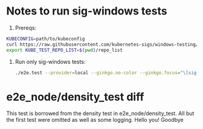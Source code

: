 # Notes to run sig-windows tests

1. Prereqs:

```bash
KUBECONFIG=path/to/kubeconfig
curl https://raw.githubusercontent.com/kubernetes-sigs/windows-testing/master/images/image-repo-list -o repo_list
export KUBE_TEST_REPO_LIST=$(pwd)/repo_list
```

1. Run only sig-windows tests:

    ```bash
    ./e2e.test --provider=local --ginkgo.no-color --ginkgo.focus="\[sig-windows\]|\[Feature:Windows\]" --node-os-distro="windows"
    ```


# e2e_node/density_test diff

This test is borrowed from the density test in e2e_node/density_test. All but the first test were omitted as well as some logging.
Hello you!
Goodbye
